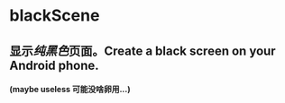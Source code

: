 # blackScene
## 显示***纯黑色***页面。Create a black screen on your Android phone.  
#### (maybe useless 可能没啥卵用...)
